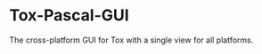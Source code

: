 Tox-Pascal-GUI
==============

The cross-platform GUI for Tox with a single view for all platforms.
